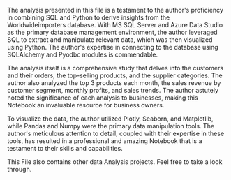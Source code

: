 The analysis presented in this file is a testament to the author's proficiency in combining SQL and Python to derive insights from the Worldwideimporters database. With MS SQL Server and Azure Data Studio as the primary database management environment, the author leveraged SQL to extract and manipulate relevant data, which was then visualized using Python. The author's expertise in connecting to the database using SQLAlchemy and Pyodbc modules is commendable.

The analysis itself is a comprehensive study that delves into the customers and their orders, the top-selling products, and the supplier categories. The author also analyzed the top 3 products each month, the sales revenue by customer segment, monthly profits, and sales trends. The author astutely noted the significance of each analysis to businesses, making this Notebook an invaluable resource for business owners.

To visualize the data, the author utilized Plotly, Seaborn, and Matplotlib, while Pandas and Numpy were the primary data manipulation tools. The author's meticulous attention to detail, coupled with their expertise in these tools, has resulted in a professional and amazing Notebook that is a testament to their skills and capabilities.

This File also contains other data Analysis projects. Feel free to take a look through.
